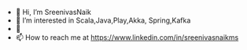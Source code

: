 - 👋 Hi, I’m SreenivasNaik
- 👀 I’m interested in Scala,Java,Play,Akka, Spring,Kafka
- 🌱 
- 📫 How to reach me at https://www.linkedin.com/in/sreenivasnaikms

<!---
SreenivasNaik/SreenivasNaik is a ✨ special ✨ repository because its `README.md` (this file) appears on your GitHub profile.
You can click the Preview link to take a look at your changes.
--->
